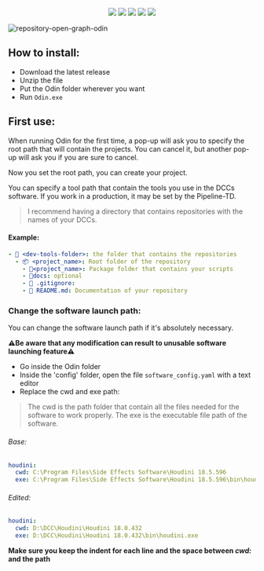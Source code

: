 <p align="center">
  <img src="https://img.shields.io/github/v/release/titomncl/odin?include_prereleases&sort=semver&style=for-the-badge">
  <img src="https://img.shields.io/github/license/titomncl/odin?style=for-the-badge">
  <img src="https://img.shields.io/github/downloads/titomncl/odin/total?style=for-the-badge">
  <img src="https://img.shields.io/github/languages/code-size/titomncl/odin?style=for-the-badge">
  <img src="https://img.shields.io/github/issues-raw/titomncl/odin?color=red&style=for-the-badge">
</p>

![repository-open-graph-odin](https://user-images.githubusercontent.com/70750510/126334220-9b6ddcad-235f-4f32-8caf-1eb290605f85.png)

## How to install:
* Download the latest release
* Unzip the file
* Put the Odin folder wherever you want
* Run `Odin.exe`

## First use:
When running Odin for the first time, a pop-up will ask you to specify the root path that will contain the projects.
You can cancel it, but another pop-up will ask you if you are sure to cancel.

Now you set the root path, you can create your project.

You can specify a tool path that contain the tools you use in the DCCs software.
If you work in a production, it may be set by the Pipeline-TD.

> I recommend having a directory that contains repositories with the names of your DCCs.
#### Example:
```yaml
- 📂 <dev-tools-folder>: the folder that contains the repositories
  - 📦 <project_name>: Root folder of the repository
    - 📂<project_name>: Package folder that contains your scripts
    - 📂docs: optional
    - 📄 .gitignore:
    - 📄 README.md: Documentation of your repository
```

### Change the software launch path:
You can change the software launch path if it's absolutely necessary.

**⚠️Be aware that any modification can result to unusable software launching feature⚠️**

* Go inside the Odin folder
* Inside the 'config' folder, open the file `software_config.yaml` with a text editor
* Replace the cwd and exe path:
> The cwd is the path folder that contain all the files needed for the software to work properly.
> The exe is the executable file path of the software.
###### Base:
```yaml
houdini:
  cwd: C:\Program Files\Side Effects Software\Houdini 18.5.596
  exe: C:\Program Files\Side Effects Software\Houdini 18.5.596\bin\houdini.exe
```
###### Edited:
```yaml
houdini:
  cwd: D:\DCC\Houdini\Houdini 18.0.432
  exe: D:\DCC\Houdini\Houdini 18.0.432\bin\houdini.exe
```
**Make sure you keep the indent for each line and the space between *cwd:* and the path**
